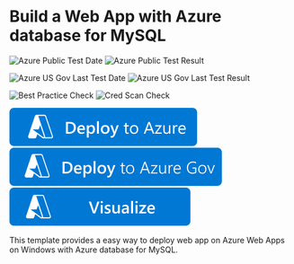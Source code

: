 # Build a Web App with Azure database for MySQL

![Azure Public Test Date](https://azurequickstartsservice.blob.core.windows.net/badges/101-webapp-managed-mysql/PublicLastTestDate.svg)
![Azure Public Test Result](https://azurequickstartsservice.blob.core.windows.net/badges/101-webapp-managed-mysql/PublicDeployment.svg)

![Azure US Gov Last Test Date](https://azurequickstartsservice.blob.core.windows.net/badges/101-webapp-managed-mysql/FairfaxLastTestDate.svg)
![Azure US Gov Last Test Result](https://azurequickstartsservice.blob.core.windows.net/badges/101-webapp-managed-mysql/FairfaxDeployment.svg)

![Best Practice Check](https://azurequickstartsservice.blob.core.windows.net/badges/101-webapp-managed-mysql/BestPracticeResult.svg)
![Cred Scan Check](https://azurequickstartsservice.blob.core.windows.net/badges/101-webapp-managed-mysql/CredScanResult.svg)

[![Deploy To Azure](https://raw.githubusercontent.com/Azure/azure-quickstart-templates/master/1-CONTRIBUTION-GUIDE/images/deploytoazure.svg?sanitize=true)](https://portal.azure.com/#create/Microsoft.Template/uri/https%3A%2F%2Fraw.githubusercontent.com%2FAzure%2Fazure-quickstart-templates%2Fmaster%2F101-webapp-managed-mysql%2Fazuredeploy.json)
[![Deploy To Azure US Gov](https://raw.githubusercontent.com/Azure/azure-quickstart-templates/master/1-CONTRIBUTION-GUIDE/images/deploytoazuregov.svg?sanitize=true)](https://portal.azure.us/#create/Microsoft.Template/uri/https%3A%2F%2Fraw.githubusercontent.com%2FAzure%2Fazure-quickstart-templates%2Fmaster%2F101-webapp-managed-mysql%2Fazuredeploy.json)
[![Visualize](https://raw.githubusercontent.com/Azure/azure-quickstart-templates/master/1-CONTRIBUTION-GUIDE/images/visualizebutton.svg?sanitize=true)](http://armviz.io/#/?load=https%3A%2F%2Fraw.githubusercontent.com%2FAzure%2Fazure-quickstart-templates%2Fmaster%2F101-webapp-managed-mysql%2Fazuredeploy.json)  

This template provides a easy way to deploy web app on Azure Web Apps on Windows with Azure database for MySQL.